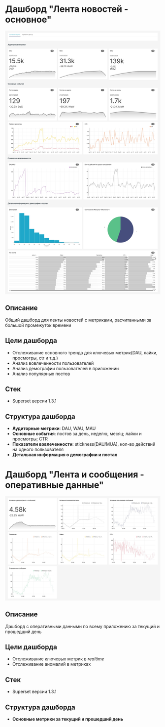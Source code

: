 # Дашборд "Лента новостей - основное"

![Лента новостей - основное](https://github.com/v-makarov-code/superset-feed-and-messages/blob/main/%D0%BB%D0%B5%D0%BD%D1%82%D0%B0-%D0%BD%D0%BE%D0%B2%D0%BE%D1%81%D1%82%D0%B5%D0%B9-%D0%BE%D1%81%D0%BD%D0%BE%D0%B2%D0%BD%D0%BE%D0%B5-2025-07-22T13-01-43.492Z.jpg)


## Описание

Общий дашборд для ленты новостей с метриками, расчитанными за большой промежуток времени


## Цели дашборда

- Отслеживание основного тренда для ключевых метрик(DAU, лайки, просмотры, ctr и т.д.)
- Анализ вовлеченности пользователей
- Анализ демографии пользователей в приложении
- Анализ популярных постов


## Стек 

- Superset версии 1.3.1


## Структура дашборда

- **Аудиторные метрики**: DAU, WAU, MAU
- **Основные события**: постов за день, неделю, месяц; лайки и просмотры; CTR
- **Показатели вовлеченности**: stickness(DAU/MUA), кол-во действий на одного пользователя
- **Детальная информация о демографии и постах**


# Дашборд "Лента и сообщения - оперативные данные"

![Лента и сообщения - оперативные данные](https://github.com/v-makarov-code/superset-feed-and-messages/blob/main/%D0%BB%D0%B5%D0%BD%D1%82%D0%B0-%D0%B8-%D1%81%D0%BE%D0%BE%D0%B1%D1%89%D0%B5%D0%BD%D0%B8%D1%8F-2025-07-22T13-03-18.789Z.jpg)


## Описание

Дашборд с оперативными данными по всему приложению за текущий и прошедший день


## Цели дашборда

- Отслеживание ключевых метрик в *realtime*
- Отслеживание аномалий в метриках


## Стек 

- Superset версии 1.3.1


## Структура дашборда

- **Основные метрики за текущий и прошедший день**




